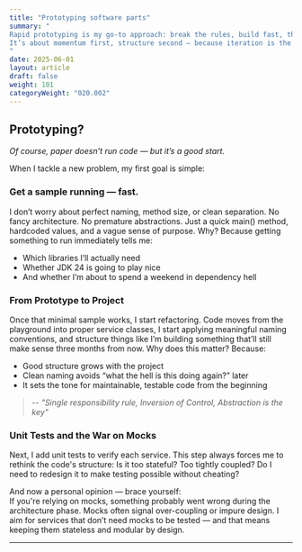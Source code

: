 ```yaml
---
title: "Prototyping software parts"
summary: "
Rapid prototyping is my go-to approach: break the rules, build fast, then refactor once it works.
It’s about momentum first, structure second — because iteration is the process.
"
date: 2025-06-01
layout: article
draft: false
weight: 101
categoryWeight: "020.002"
---
```

## Prototyping?
*Of course, paper doesn’t run code — but it’s a good start.*

When I tackle a new problem, my first goal is simple:

### Get a sample running — fast.
I don’t worry about perfect naming, method size, or clean separation. No fancy architecture. No premature abstractions.
Just a quick main() method, hardcoded values, and a vague sense of purpose. Why?
Because getting something to run immediately tells me:
* Which libraries I’ll actually need
* Whether JDK 24 is going to play nice
* And whether I’m about to spend a weekend in dependency hell

### From Prototype to Project
Once that minimal sample works, I start refactoring. Code moves from the playground into proper service classes,
I start applying meaningful naming conventions, and structure things like I’m building something that’ll still
make sense three months from now. Why does this matter? Because:
* Good structure grows with the project
* Clean naming avoids “what the hell is this doing again?” later
* It sets the tone for maintainable, testable code from the beginning

> -- <cite>"Single responsibility rule, Inversion of Control, Abstraction is the key"</cite>

### Unit Tests and the War on Mocks
Next, I add unit tests to verify each service. This step always forces me to rethink the code's structure:
Is it too stateful? Too tightly coupled? Do I need to redesign it to make testing possible without cheating?

And now a personal opinion — brace yourself:<br>
If you're relying on mocks, something probably went wrong during the architecture phase.
Mocks often signal over-coupling or impure design. I aim for services that don’t need mocks to be tested —
and that means keeping them stateless and modular by design.

---
